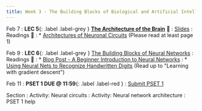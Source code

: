 ```yaml
---
title: Week 3 - The Building Blocks of Biological and Artificial Intelligence (Cont'd)
---
```


Feb 7
: **LEC 5**{: .label .label-grey } **[The Architecture of the Brain](https://harvard.hosted.panopto.com/Panopto/Pages/Viewer.aspx?id=2b38f70d-ca7c-4836-9959-ae2b01612384)** 🎥
     : [Slides](https://canvas.harvard.edu/files/14293871/download?download_frd=1)
: Readings 📖
: * [Architectures of Neuronal Circuits](https://canvas.harvard.edu/files/14290087/download?download_frd=1) (Please read at least page 1)

Feb 9
:  **LEC 6**{: .label .label-grey } [The Building Blocks of Neural Networks](#)
: Readings 📖
: * [Blog Post - A Beginner Introduction to Neural Networks](https://purnasaigudikandula.medium.com/a-beginner-intro-to-neural-networks-543267bda3c8)
: * [Using Neural Nets to Recognize Handwritten Digits](http://neuralnetworksanddeeplearning.com/chap1.html) (Read up to "Learning with gradient descent")

Feb 11
:  **PSET 1 DUE @ 11:59**{: .label .label-red } 
    : [Submit PSET 1](https://canvas.harvard.edu/courses/97916/assignments/532854)

Section
: Activity: Neural circuits 
: Activity: Neural network architecture
: PSET 1 help
